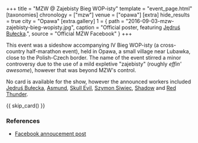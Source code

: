 +++
title = "MZW @ Zajebisty Bieg WOP-isty"
template = "event_page.html"
[taxonomies]
chronology = ["mzw"]
venue = ["opawa"]
[extra]
hide_results = true
city = "Opawa"
[extra.gallery]
1 = { path = "2016-09-03-mzw-zajebisty-bieg-wopisty.jpg", caption = "Official poster, featuring [Jędruś Bułecka](@/w/jedrus-bulecka.md).", source = "Official MZW Facebook" }
+++

This event was a sideshow accompanying IV Bieg WOP-isty (a cross-country half-marathon event), held in Opawa, a small village near Lubawka, close to the Polish-Czech border. The name of the event stirred a minor controversy due to the use of a mild expletive "zajebisty" (roughly _effin' awesome_), however that was beyond MZW's control.

No card is available for the show, however the announced workers included [Jędruś Bułecka](@/w/jedrus-bulecka.md), [Asmund](@/w/asmund.md), [Skull Evil](@/w/skull-evil.md), [Szymon Siwiec](@/w/szymon-siwiec.md), [Shadow](@/w/shadow.md) and [Red Thunder](@/w/red-thunder.md).

{{ skip_card() }}

### References

* [Facebook annoucement post](https://www.facebook.com/photo/?fbid=852880151522879&set=a.422497321227833)
